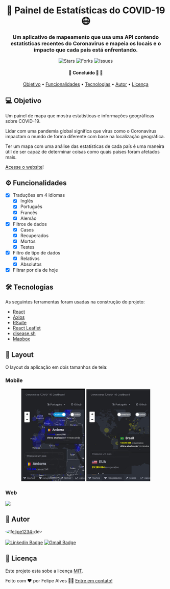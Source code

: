<h1 align="center">
  🦠 Painel de Estatísticas do COVID-19 😷
</h1>

<h3 align="center">
  Um aplicativo de mapeamento que usa uma API contendo estatísticas recentes do Coronavirus e mapeia os locais e o impacto que cada país está enfrentando.
</h3>

<p align="center">
  <img alt="Stars" src="https://img.shields.io/github/stars/felipe1234-dev/coronavirus-map?style=for-the-badge" />
  <img alt="Forks" src="https://img.shields.io/github/forks/felipe1234-dev/coronavirus-map?style=for-the-badge" />
  <img alt="Issues" src="https://img.shields.io/github/issues/felipe1234-dev/coronavirus-map?style=for-the-badge" />
</p>

<h4 align="center">
	🚧   Concluído  🚀 🚧
</h4>

<p align="center">
  <a href="#-objetivo">Objetivo</a> •
  <a href="#-funcionalidades">Funcionalidades</a> • 
  <a href="#-tecnologias">Tecnologias</a> • 
  <a href="#-autor">Autor</a> •
  <a href="#-licenc-a">Licença</a> 
</p>

## 💻 Objetivo

Um painel de mapa que mostra estatísticas e informações geográficas sobre COVID-19.

Lidar com uma pandemia global significa que vírus como o Coronavirus impactam o mundo de forma diferente com base na localização geográfica.

Ter um mapa com uma análise das estatísticas de cada país é uma maneira útil de ser capaz de determinar coisas como quais países foram afetados mais.

[Acesse o website](https://coronavirus-map-dashboard.herokuapp.com)!

## ⚙️ Funcionalidades

- [x] Traduções em 4 idiomas
  - [x] Inglês
  - [x] Português
  - [x] Francês
  - [x] Alemão
- [x] Filtros de dados
  - [x] Casos
  - [x] Recuperados
  - [x] Mortos
  - [x] Testes 
- [x] Filtro de tipo de dados 
  - [x] Relativos
  - [x] Absolutos
- [x] Filtrar por dia de hoje  

## 🛠 Tecnologias

As seguintes ferramentas foram usadas na construção do projeto:

- [React](https://pt-br.reactjs.org/)
- [Axios](https://axios-http.com)
- [RSuite](https://rsuitejs.com)
- [React Leaflet](https://react-leaflet.js.org)
- [disease.sh](https://disease.sh)
- [Mapbox](https://www.mapbox.com)

## 🎨 Layout

O layout da aplicação em dois tamanhos de tela:

### Mobile

<p align="center">
  <img src="./assets/mobile-cases.jpg" width="200px">

  <img src="./assets/mobile-recovered.jpg" width="200px">
</p>

### Web

<p align="center" style="display: flex; align-items: flex-start; justify-content: center;">
  <img src="./assets/web.gif" width="800px">
</p>

## 🦸 Autor

<a href="https://github.com/felipe1234-dev"><img src="https://avatars.githubusercontent.com/u/61811978?s=400&u=d882a8dc3efe065850dc170a8789eb621e58a37f&v=4" height="auto" width="200" style="border-radius:50%" alt="felipe1234-dev"></a>
<br />
<br />
[![Linkedin Badge](https://img.shields.io/badge/-Felipe-blue?style=for-the-badge&logo=Linkedin&logoColor=white&link=https://www.linkedin.com/in/felipe-alves-90349a208/)](https://www.linkedin.com/in/felipe-alves-90349a208/) [![Gmail Badge](https://img.shields.io/badge/-j.contato.felipe@gmail.com-c14438?style=for-the-badge&logo=Gmail&logoColor=white&link=mailto:j.contato.felipe@gmail.com)](mailto:j.contato.felipe@gmail.com)

## 📝 Licença

Este projeto esta sobe a licença [MIT](./LICENSE).

Feito com ❤️ por Felipe Alves 👋🏽 [Entre em contato!](https://www.linkedin.com/in/felipe-alves-90349a208/)
